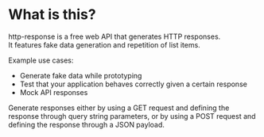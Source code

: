 # What is this?

http-response is a free web API that generates HTTP responses.  
It features fake data generation and repetition of list items.

Example use cases:

- Generate fake data while prototyping
- Test that your application behaves correctly given a certain response
- Mock API responses

Generate responses either by using a GET request and defining the response through query string parameters, or by using a POST request and defining the response through a JSON payload.

<script src="https://gist.github.com/johannesss/309d94f5cb54a87cd2b680188ef7f5e6.js"></script>